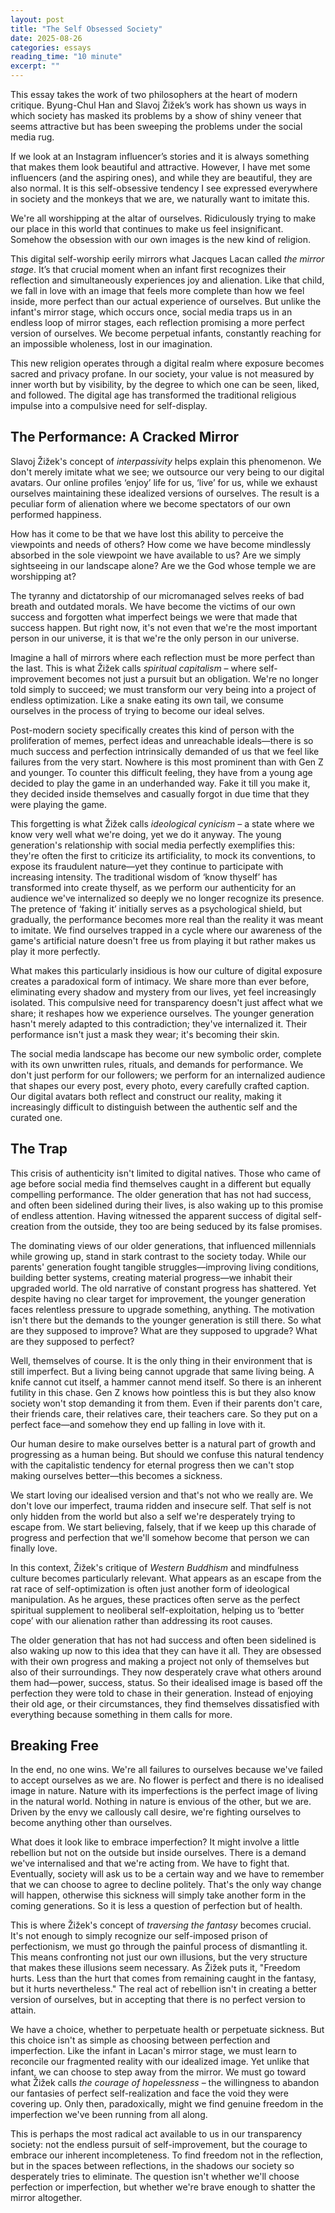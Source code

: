 ```yaml
---
layout: post
title: "The Self Obsessed Society"
date: 2025-08-26
categories: essays
reading_time: "10 minute"
excerpt: ""
---
```


This essay takes the work of two philosophers at the heart of modern
critique. Byung-Chul Han and Slavoj Žižek’s work has shown us ways in
which society has masked its problems by a show of shiny veneer that
seems attractive but has been sweeping the problems under the social
media rug.

If we look at an Instagram influencer’s stories and it is always
something that makes them look beautiful and attractive. However, I have
met some influencers (and the aspiring ones), and while they are
beautiful, they are also normal. It is this self-obsessive tendency I
see expressed everywhere in society and the monkeys that we are, we
naturally want to imitate this.

We're all worshipping at the altar of ourselves. Ridiculously trying to
make our place in this world that continues to make us feel
insignificant. Somehow the obsession with our own images is the new kind
of religion.

This digital self-worship eerily mirrors what Jacques Lacan called *the
mirror stage*. It’s that crucial moment when an infant first recognizes
their reflection and simultaneously experiences joy and alienation. Like
that child, we fall in love with an image that feels more complete than
how we feel inside, more perfect than our actual experience of
ourselves. But unlike the infant's mirror stage, which occurs once,
social media traps us in an endless loop of mirror stages, each
reflection promising a more perfect version of ourselves. We become
perpetual infants, constantly reaching for an impossible wholeness, lost
in our imagination.

This new religion operates through a digital realm where exposure
becomes sacred and privacy profane. In our society, your value is not
measured by inner worth but by visibility, by the degree to which one
can be seen, liked, and followed. The digital age has transformed the
traditional religious impulse into a compulsive need for self-display.

## The Performance: A Cracked Mirror

Slavoj Žižek's concept of *interpassivity* helps explain this
phenomenon. We don't merely imitate what we see; we outsource our very
being to our digital avatars. Our online profiles ‘enjoy’ life for us,
‘live’ for us, while we exhaust ourselves maintaining these idealized
versions of ourselves. The result is a peculiar form of alienation where
we become spectators of our own performed happiness.

How has it come to be that we have lost this ability to perceive the
viewpoints and needs of others? How come we have become mindlessly
absorbed in the sole viewpoint we have available to us? Are we simply
sightseeing in our landscape alone? Are we the God whose temple we are
worshipping at?

The tyranny and dictatorship of our micromanaged selves reeks of bad
breath and outdated morals. We have become the victims of our own
success and forgotten what imperfect beings we were that made that
success happen. But right now, it's not even that we're the most
important person in our universe, it is that we're the only person in
our universe.

Imagine a hall of mirrors where each reflection must be more perfect
than the last. This is what Žižek calls *spiritual capitalism* – where
self-improvement becomes not just a pursuit but an obligation. We're no
longer told simply to succeed; we must transform our very being into a
project of endless optimization. Like a snake eating its own tail, we
consume ourselves in the process of trying to become our ideal selves.

Post-modern society specifically creates this kind of person with the
proliferation of memes, perfect ideas and unreachable ideals—there is so
much success and perfection intrinsically demanded of us that we feel
like failures from the very start. Nowhere is this most prominent than
with Gen Z and younger. To counter this difficult feeling, they have
from a young age decided to play the game in an underhanded way. Fake it
till you make it, they decided inside themselves and casually forgot in
due time that they were playing the game.

This forgetting is what Žižek calls *ideological cynicism* – a state
where we know very well what we're doing, yet we do it anyway. The young
generation's relationship with social media perfectly exemplifies this:
they're often the first to criticize its artificiality, to mock its
conventions, to expose its fraudulent nature—yet they continue to
participate with increasing intensity. The traditional wisdom of ‘know
thyself’ has transformed into create thyself, as we perform our
authenticity for an audience we've internalized so deeply we no longer
recognize its presence. The pretence of ‘faking it’ initially serves as
a psychological shield, but gradually, the performance becomes more real
than the reality it was meant to imitate. We find ourselves trapped in a
cycle where our awareness of the game's artificial nature doesn't free
us from playing it but rather makes us play it more perfectly.

What makes this particularly insidious is how our culture of digital
exposure creates a paradoxical form of intimacy. We share more than ever
before, eliminating every shadow and mystery from our lives, yet feel
increasingly isolated. This compulsive need for transparency doesn't
just affect what we share; it reshapes how we experience ourselves. The
younger generation hasn't merely adapted to this contradiction; they've
internalized it. Their performance isn't just a mask they wear; it's
becoming their skin.

The social media landscape has become our new symbolic order, complete
with its own unwritten rules, rituals, and demands for performance. We
don't just perform for our followers; we perform for an internalized
audience that shapes our every post, every photo, every carefully
crafted caption. Our digital avatars both reflect and construct our
reality, making it increasingly difficult to distinguish between the
authentic self and the curated one.

## The Trap

This crisis of authenticity isn't limited to digital natives. Those who
came of age before social media find themselves caught in a different
but equally compelling performance. The older generation that has not
had success, and often been sidelined during their lives, is also waking
up to this promise of endless attention. Having witnessed the apparent
success of digital self-creation from the outside, they too are being
seduced by its false promises.

The dominating views of our older generations, that influenced
millennials while growing up, stand in stark contrast to the society
today. While our parents' generation fought tangible struggles—improving
living conditions, building better systems, creating material
progress—we inhabit their upgraded world. The old narrative of constant
progress has shattered. Yet despite having no clear target for
improvement, the younger generation faces relentless pressure to upgrade
something, anything. The motivation isn't there but the demands to the
younger generation is still there. So what are they supposed to improve?
What are they supposed to upgrade? What are they supposed to perfect?

Well, themselves of course. It is the only thing in their environment
that is still imperfect. But a living being cannot upgrade that same
living being. A knife cannot cut itself, a hammer cannot mend itself. So
there is an inherent futility in this chase. Gen Z knows how pointless
this is but they also know society won't stop demanding it from them.
Even if their parents don't care, their friends care, their relatives
care, their teachers care. So they put on a perfect face—and somehow
they end up falling in love with it.

Our human desire to make ourselves better is a natural part of growth
and progressing as a human being. But should we confuse this natural
tendency with the capitalistic tendency for eternal progress then we
can't stop making ourselves better—this becomes a sickness.

We start loving our idealised version and that's not who we really are.
We don't love our imperfect, trauma ridden and insecure self. That self
is not only hidden from the world but also a self we're desperately
trying to escape from. We start believing, falsely, that if we keep up
this charade of progress and perfection that we'll somehow become that
person we can finally love.

In this context, Žižek's critique of *Western Buddhism* and mindfulness
culture becomes particularly relevant. What appears as an escape from
the rat race of self-optimization is often just another form of
ideological manipulation. As he argues, these practices often serve as
the perfect spiritual supplement to neoliberal self-exploitation,
helping us to ‘better cope’ with our alienation rather than addressing
its root causes.

The older generation that has not had success and often been sidelined
is also waking up now to this idea that they can have it all. They are
obsessed with their own progress and making a project not only of
themselves but also of their surroundings. They now desperately crave
what others around them had—power, success, status. So their idealised
image is based off the perfection they were told to chase in their
generation. Instead of enjoying their old age, or their circumstances,
they find themselves dissatisfied with everything because something in
them calls for more.

## Breaking Free

In the end, no one wins. We're all failures to ourselves because we've
failed to accept ourselves as we are. No flower is perfect and there is
no idealised image in nature. Nature with its imperfections is the
perfect image of living in the natural world. Nothing in nature is
envious of the other, but we are. Driven by the envy we callously call
desire, we're fighting ourselves to become anything other than
ourselves.

What does it look like to embrace imperfection? It might involve a
little rebellion but not on the outside but inside ourselves. There is a
demand we've internalised and that we're acting from. We have to fight
that. Eventually, society will ask us to be a certain way and we have to
remember that we can choose to agree to decline politely. That's the
only way change will happen, otherwise this sickness will simply take
another form in the coming generations. So it is less a question of
perfection but of health.

This is where Žižek's concept of *traversing the fantasy* becomes
crucial. It's not enough to simply recognize our self-imposed prison of
perfectionism, we must go through the painful process of dismantling it.
This means confronting not just our own illusions, but the very
structure that makes these illusions seem necessary. As Žižek puts it,
"Freedom hurts. Less than the hurt that comes from remaining caught in
the fantasy, but it hurts nevertheless." The real act of rebellion isn't
in creating a better version of ourselves, but in accepting that there
is no perfect version to attain.

We have a choice, whether to perpetuate health or perpetuate sickness.
But this choice isn't as simple as choosing between perfection and
imperfection. Like the infant in Lacan's mirror stage, we must learn to
reconcile our fragmented reality with our idealized image. Yet unlike
that infant, we can choose to step away from the mirror. We must go
toward what Žižek calls *the courage of hopelessness* – the willingness
to abandon our fantasies of perfect self-realization and face the void
they were covering up. Only then, paradoxically, might we find genuine
freedom in the imperfection we've been running from all along.

This is perhaps the most radical act available to us in our transparency
society: not the endless pursuit of self-improvement, but the courage to
embrace our inherent incompleteness. To find freedom not in the
reflection, but in the spaces between reflections, in the shadows our
society so desperately tries to eliminate. The question isn't whether
we'll choose perfection or imperfection, but whether we're brave enough
to shatter the mirror altogether.

